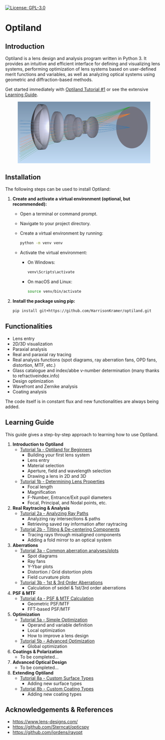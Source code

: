 [![License: GPL-3.0](https://img.shields.io/badge/License-GPL3.0-blue.svg)](https://www.gnu.org/licenses/gpl-3.0)

# **Optiland**

## Introduction
Optiland is a lens design and analysis program written in Python 3. It provides an intuitive and efficient interface for defining and visualizing lens systems, performing optimization of lens systems based on user-defined merit functions and variables, as well as analyzing optical systems using geometric and diffraction-based methods.


Get started immediately with [Optiland Tutorial #1](https://github.com/HarrisonKramer/optiland/blob/master/examples/Tutorial_1a_Optiland_for_Beginners.ipynb) or see the extensive [Learning Guide](#learning-guide).


<figure style="text-align: center;">
  <img src="images/telephoto.png" alt="U.S. patent 2959100" style="width: 800px;">
</figure>



## Installation

The following steps can be used to install Optiland:

1. **Create and activate a virtual environment (optional, but recommended):**

    - Open a terminal or command prompt.
    - Navigate to your project directory.
    - Create a virtual environment by running:

        ```sh
        python -m venv venv
        ```

    - Activate the virtual environment:

        - On Windows:

            ```sh
            venv\Scripts\activate
            ```

        - On macOS and Linux:

            ```sh
            source venv/bin/activate
            ```

2. **Install the package using pip:**

    ```sh
    pip install git+https://github.com/HarrisonKramer/optiland.git
    ```


## Functionalities
- Lens entry
- 2D/3D visualization
- Paraxial analysis
- Real and paraxial ray tracing
- Real analysis functions (spot diagrams, ray aberration fans, OPD fans, distortion, MTF, etc.)
- Glass catalogue and index/abbe v-number determination (many thanks to refractiveindex.info)
- Design optimization
- Wavefront and Zernike analysis
- Coating analysis

The code itself is in constant flux and new functionalities are always being added.

## Learning Guide
This guide gives a step-by-step approach to learning how to use Optiland.

1. **Introduction to Optiland**
    - [Tutorial 1a - Optiland for Beginners](https://github.com/HarrisonKramer/optiland/blob/master/examples/Tutorial_1a_Optiland_for_Beginners.ipynb)
         - Building your first lens system
         - Lens entry
         - Material selection
         - Aperture, field and wavelength selection
         - Drawing a lens in 2D and 3D
    - [Tutorial 1b - Determining Lens Properties](https://github.com/HarrisonKramer/optiland/blob/master/examples/Tutorial_1b_Lens_Properties.ipynb)
        - Focal length
        - Magnification
        - F-Number, Entrance/Exit pupil diameters
        - Focal, Principal, and Nodal points, etc.
2. **Real Raytracing & Analysis**
    - [Tutorial 2a - Analyzing Ray Paths](https://github.com/HarrisonKramer/optiland/blob/master/examples/Tutorial_2a_Analyzing_Ray_Paths.ipynb)
        - Analyzing ray intersections & paths
        - Retrieving saved ray information after raytracing
    - [Tutorial 2b - Tilting & De-centering Components](https://github.com/HarrisonKramer/optiland/blob/master/examples/Tutorial_2b_Tilting_&_Decentering_Components.ipynb)
        - Tracing rays through misaligned components
        - Adding a fold mirror to an optical system
3. **Aberrations**
    - [Tutorial 3a - Common aberration analyses/plots](https://github.com/HarrisonKramer/optiland/blob/master/examples/Tutorial_3a_Common_Aberration_Analyses.ipynb)
        - Spot diagrams
        - Ray fans
        - Y-Ybar plots
        - Distortion / Grid distortion plots
        - Field curvature plots
    - [Tutorial 3b - 1st & 3rd Order Aberrations](https://github.com/HarrisonKramer/optiland/blob/master/examples/Tutorial_3b_First_&_Third_Order_Aberrations.ipynb)
        - Calculation of seidel & 1st/3rd order aberrations
4. **PSF & MTF**
    - [Tutorial 4a - PSF & MTF Calculation](https://github.com/HarrisonKramer/optiland/blob/master/examples/Tutorial_4a_PSF_&_MTF_Calculation.ipynb)
        - Geometric PSF/MTF
        - FFT-based PSF/MTF
5. **Optimization**
    - [Tutorial 5a - Simple Optimization](https://github.com/HarrisonKramer/optiland/blob/master/examples/Tutorial_5a_Simple_Optimization.ipynb)
        - Operand and variable definition
        - Local optimization
        - How to improve a lens design
    - [Tutorial 5b - Advanced Optimization](https://github.com/HarrisonKramer/optiland/blob/master/examples/Tutorial_5b_Advanced_Optimization.ipynb)
        - Global optimization
6. **Coatings & Polarization**
    - To be completed...
7. **Advanced Optical Design**
    - To be completed...
8. **Extending Optiland**
    - [Tutorial 8a - Custom Surface Types](https://github.com/HarrisonKramer/optiland/blob/master/examples/Tutorial_8a_Custom_Surface_Types.ipynb)
        - Adding new surface types
    - [Tutorial 8b - Custom Coating Types](https://github.com/HarrisonKramer/optiland/blob/master/examples/Tutorial_8b_Custom_Coating_Types.ipynb)
        - Adding new coating types


## Acknowledgements & References
- https://www.lens-designs.com/
- https://github.com/Sterncat/opticspy
- https://github.com/jordens/rayopt
